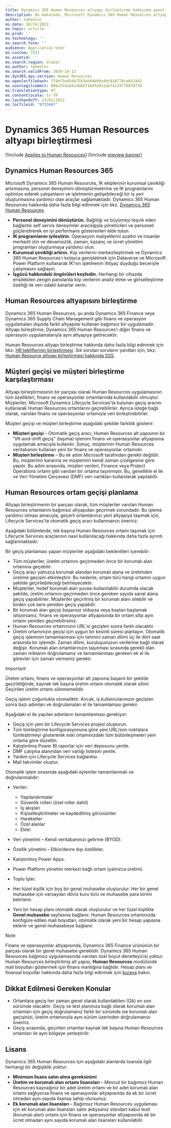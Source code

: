 ```yaml
---
title: Dynamics 365 Human Resources altyapı birleştirme hakkında genel bakış
description: Bu makalede, Microsoft Dynamics 365 Human Resources altyapı birleştirmesi açıklanmaktadır.
author: twheeloc
ms.date: 10/24/2022
ms.topic: article
ms.prod: ''
ms.technology: ''
ms.search.form: ''
audience: Application User
ms.custom: 7521
ms.assetid: ''
ms.search.region: Global
ms.author: twheeloc
ms.search.validFrom: 2020-10-13
ms.dyn365.ops.version: Human Resources
ms.openlocfilehash: f79ef3ed5db7583eb44b99e49c010778ce8524d1
ms.sourcegitcommit: 088a7b5eb9a3b68710dfe012abf4c24776978750
ms.translationtype: HT
ms.contentlocale: tr-TR
ms.lasthandoff: 11/01/2022
ms.locfileid: "9733467"
---
```

# <a name="dynamics-365-human-resources-infrastructure-merge"></a>Dynamics 365 Human Resources altyapı birleştirmesi 

[!include [Applies to Human Resources](../includes/applies-to-hr.md)]
[!include [preview banner](../includes/preview-banner.md)]

## <a name="dynamics-human-resources-365"></a>Dynamics Human Resources 365

Microsoft Dynamics 365 Human Resources, İK ekiplerinin kurumsal çevikliği artırmasına, personel deneyimini dönüştürmelerine ve İK programlarını optimize ederek çalışanların ve işletmenin gelişebileceği bir iş yeri oluşturmasına yardımcı olan araçlar sağlamaktadır. Dynamics 365 Human Resources hakkında daha fazla bilgi edinmek için bkz. [Dynamics 365 Human Resources](https://dynamics.microsoft.com/human-resources/overview/).

- **Personel deneyimini dönüştürün.** Bağlılığı ve büyümeyi teşvik eden bağlantılı self servis deneyimler aracılığıyla yöneticileri ve personeli güçlendirerek en iyi performans gösterenleri elde tutun.
- **İK programlarını iyileştirin.** Operasyon maliyetlerini azaltın ve insanlar merkezli izin ve devamsızlık, zaman, kazanç ve ücret yönetimi programları oluşturmaya yardımcı olun.
- **Kurumsal çevikliği artırın.** Kişi verilerini merkezileştirmek ve Dynamics 365 Human Resources'ı kolayca genişletmek için Dataverse ve Microsoft Power Platform kullanarak İK'nın işletmenin ihtiyaç duyduğu beceriyle çalışmasını sağlayın.
- **İşgücü hakkındaki öngörüleri keşfedin.** Herhangi bir cihazda erişilebilen zengin panolarda kişi verilerini analiz etme ve görselleştirme özelliği ile veri odaklı kararlar verin.

## <a name="human-resources-infrastructure-merge"></a>Human Resources altyapısını birleştirme

Dynamics 365 Human Resources, şu anda Dynamics 365 Finance veya Dynamics 365 Supply Chain Management gibi finans ve operasyon uygulamaları dışında farklı altyapılar kullanan bağımsız bir uygulamadır. Altyapı birleştirme, Dynamics 365 Human Resources'ı diğer finans ve operasyon uygulamalarıyla aynı altyapıya getirecektir.

Human Resources altyapı birleştirme hakkında daha fazla bilgi edinmek için bkz. [HR tekliflerinin birleştirmesi](https://cloudblogs.microsoft.com/dynamics365/it/2021/09/15/merging-of-hr-offerings-brings-capabilities-together-for-customers/). Sık sorulan soruların yanıtları için, bkz. [Human Resource altyapı birleştirmesi hakkında SSS](./hr-infrastructure-merge-faq.md).

## <a name="customer-migration-vs-customer-merge"></a>Müşteri geçişi ve müşteri birleştirme karşılaştırması

Altyapı birleştirmesinin bir parçası olarak Human Resources uygulamasının tüm özellikleri, finans ve operasyonlar ortamlarında kullanılabilir olmuştur. Müşteriler, Microsoft Dynamics Lifecycle Services'ta bulunan geçiş aracını kullanarak Human Resources ortamlarını geçirebilirler. Ayrıca isteğe bağlı olarak, varolan finans ve operasyonlar ortamıyla veri birleştirebilirler. 

Müşteri geçişi ve müşteri birleştirme aşağıdaki şekilde farklılık gösterir:

- **Müşteri geçişi** – Otomatik geçiş aracı, Human Resources alt yapısının bir "lift-and-shift geçiş" (taşıma) işlemini finans ve operasyonlar altyapısına uygulamak amacıyla kullanılır. Sonuç, müşterinin Human Resources veritabanını kullanan yeni bir finans ve operasyonlar ortamıdır. 
- **Müşteri birleştirme** – Bu ek adım Microsoft tarafından gerekli değildir. Bu, müşterinin kararına ve müşterinin kendi zaman çizelgesine göre yapılır. Bu adım sırasında, müşteri verileri, Finance veya Project Operations ortamı gibi varolan bir ortama taşınmıştır. Bu, genellikle el ile ve Veri Yönetimi Çerçevesi (DMF) veri varlıkları kullanılarak yapılabilir. 

## <a name="planning-a-human-resources-environment-migration"></a>Human Resources ortam geçişi planlama

Altyapı birleştirmenin bir parçası olarak, tüm müşteriler varolan Human Resources ortamlarını bağımsız altyapıdan geçirmek zorundadır. Bu işleme yardımcı olması amacıyla, geçerli ortamlarınızı yeni altyapıya taşımak için, Lifecycle Services'ta otomatik geçiş aracı kullanmanızı öneririz. 

Aşağıdaki bölümlerde, tek başına Human Resources ortamı taşımak için Lifecycle Services araçlarının nasıl kullanılacağı hakkında daha fazla ayrıntı sağlanmaktadır. 

Bir geçiş planlaması yapan müşteriler aşağıdaki beklentileri içerebilir:

- Tüm müşteriler, üretim ortamını geçirmeden önce bir korumalı alan ortamına geçebilir. 
- Geçiş aracı yalnızca korumalı alandan korumalı alana ve üretimden üretime geçişini etkinleştirir. Bu nedenle, ortam türü hangi ortamın uygun şekilde geçirilebileceği belirleyecektir. 
- Müşteriler, hedef korumalı alan yuvası kullanılabilir durumda olacak şekilde, üretim ortamını geçirmeden önce gereken sayıda sanal alana geçiş yapabilirler. Müşteriler geçirilmiş bir korumalı alanı silebilir ve birden çok kere yeniden geçiş yapabilir. 
- Bir korumalı alan geçişi başarısız olduysa veya baştan başlamak istiyorsanız, finans ve operasyonlar altyapısında bir ortam silip aynı ortamı yeniden geçirebilirsiniz.
- Human Resources ortamınızın URL'si geçişten sonra farklı olacaktır.
- Üretim ortamınızın geçişi için uygun bir kesinti süresi planlayın. Otomatik geçiş işleminin tamamlanması için tahmini zaman dilimi üç ile dört saat arasında bir işlemdir. Zaman dilimi, kuruluşunuzun verilerine bağlı olarak değişir. Korumalı alan ortamlarınızın taşınması sırasında gerekli olan zaman miktarını doğrulamanız ve tamamlanması gereken ek el ile görevler için zaman vermeniz gerekir.

> [!IMPORTANT] 
> Üretim ortamı, finans ve operasyonlar alt yapısına başarılı bir şekilde geçirildiğinde, kaynak tek başına üretim ortamı otomatik olarak silinir. Geçirilen üretim ortamı silinmemelidir. 

Geçiş işlemi çoğunlukla otomatiktir. Ancak, iş kullanıcılarınızın geçişten sonra bazı adımları ve doğrulamaları el ile tamamlaması gerekir.

Aşağıdaki el ile yapılan adımların tamamlanması gerekiyor:

- Geçiş için yeni bir Lifecycle Services projesi oluşturun.
- Tüm tümleştirme konfigürasyonuna göre yeni URL/son noktalara tümleştirmeyi göstererek eski ortamınızdaki tüm bütünleşmeleri yeni ortama göre düzeltin.
- Katıştırılmış Power BI raporlar için veri deposunu yenile.
- DMF çalışma alanından veri varlığı listesini yenile.
- Yardım için Lifecycle Services bağlantısı.
- Mali takvimler oluştur.

Otomatik işlem sırasında aşağıdaki eylemler tamamlanmalı ve doğrulanmalıdır:

- Veriler:

    - Yapılandırmalar
    - Güvenlik rolleri (özel roller dahil)
    - İş akışları
    - Kişiselleştirilmeler ve kaydedilmiş görünümler
    - Hareketler
    - Özel alanlar
    - Ekler

- Veri yönetimi – Kendi veritabanınızı getirme (BYOD).
- Özellik yönetimi – Etkin/devre dışı özellikler.
- Katıştırılmış Power Apps.
- Power Platform yönetim merkezi bağlı ortam (yalnızca üretim).
- Toplu İşler.
- Her tüzel kişilik için boş bir genel muhasebe oluşturulur. Her bir genel muhasebe için varsayılan döviz kuru türü ve muhasebe para birimi belirlenir.
- Yeni bir hesap planı otomatik olarak oluşturulur ve her tüzel kişilikte **Genel muhasebe** sayfasına bağlanır. Human Resources ortamınızda konfigüre edilen mali boyutları, otomatik olarak yeni bir hesap yapısına eklenir ve genel muhasebeye bağlanır. 

> [!NOTE]
> Finans ve operasyonlar altyapısında, Dynamics 365 Finance ürününün bir parçası olarak bir genel muhasebe gereklidir. Dynamics 365 Human Resources bağımsız uygulamasında varolan özel boyut denetleyicisi yoktur. Human Resources birleştirilmiş alt yapısı, **Human Resources** modülünde mali boyutları göstermek için finans mantığına bağlıdır. Hesap planı ve finansal boyutlar hakkında daha fazla bilgi edinmek için [buraya](../finance/general-ledger/plan-chart-of-accounts.md) bakın. 

## <a name="considerations"></a>Dikkat Edilmesi Gereken Konular

- Ortamlara geçiş her zaman genel olarak kullanılabilen (GA) en son sürümde olacaktır. Geçiş ve test planınıza bağlı olarak korumalı alan ortamları için geçiş doğrulamanız farklı bir sürümde ise korumalı alan geçişinizi, üretim ortamınızla aynı sürüm üzerinden doğrulamanızı öneririz. 
- Geçiş sırasında, geçirilen ortamlar kaynak tek başına Human Resources ortamları ile aynı bölgeye yerleştirilir.

## <a name="licensing"></a>Lisans

Dynamics 365 Human Resources için aşağıdaki alanlarda lisansla ilgili herhangi bir değişiklik yoktur: 

- **Minimum lisans satın alma gereksinimi**
- **Üretim ve korumalı alan ortamı lisansları** – Mevcut bir bağımsız Human Resources kaynağınız bir adet üretim ortamı ve bir adet korumalı alan ortamı sağlıyorsa finans ve operasyonlar altyapısında da ek bir ücret olmadan aynı sayıda lisansa sahip olursunuz.
- **Ek korumalı alan lisansları** – Bağımsız Human Resources uygulaması için ek korumalı alan lisansları satın aldıysanız standart kabul testi (korumalı alan) ortamı için finans ve operasyonlar altyapısında ek bir ücret olmadan aynı sayıda korumalı alan lisansları kullanılabilir. 
